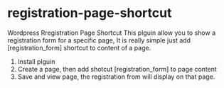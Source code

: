 # registration-page-shortcut
Wordpress Rregistration Page Shortcut
This plguin allow you to show a registration form for a specific page, It is really simple just add [registration_form] shortcut to content of a page.
1. Install plguin
2. Create a page, then add shotcut [registration_form] to page content
3. Save and view page, the registration from will display on that page.
